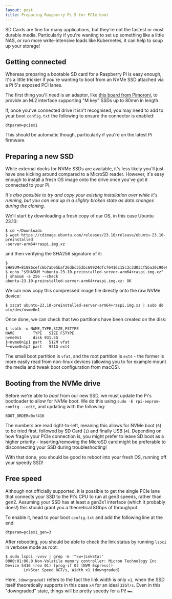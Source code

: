 ```yaml
---
layout: post
title: Preparing Raspberry Pi 5 for PCIe boot
---
```


SD Cards are fine for many applications, but they're not the fastest or most durable media. Particularly if you're wanting to set up something like a little NAS, or run more write-intensive loads like Kubernetes, it can help to soup up your storage!

## Getting connected

Whereas preparing a bootable SD card for a Raspberry Pi is easy enough, it's a little trickier if you're wanting to boot from an NVMe SSD attached via a Pi 5's exposed PCI lanes.

The first thing you'll need is an adaptor, like [this board from Pimoroni](https://shop.pimoroni.com/products/nvme-base), to provide an M.2 interface supporting "M key" SSDs up to 80mm in length.

If, once you've connected  drive it isn't recognised, you may need to add to your boot `config.txt` the following to ensure the connector is enabled:

```
dtparam=pciex1
```

This should be automatic though, particularly if you're on the latest Pi firmware.

## Preparing a new SSD

While external docks for NVMe SSDs are available, it's less likely you'll just have one kicking around compared to a MicroSD reader. However, it's easy enough to install a fresh OS image onto the drive once you've got it connected to your Pi.

*It's also possible to try and copy your existing installation over while it's running, but you can end up in a slighty broken state as data changes during the cloning.*

We'll start by downloading a fresh copy of our OS, in this case Ubuntu 23.10:

```
$ cd ~/Downloads
$ wget https://cdimage.ubuntu.com/releases/23.10/release/ubuntu-23.10-preinstalled
-server-arm64+raspi.img.xz
```

and then verifying the SHA256 signature of it:

```
$ SHASUM=81886cefc6b7abe5baf26dbc353bc69924dfc76416c15c3c3d03cf5ba30c90e8
$ echo "$SHASUM *ubuntu-23.10-preinstalled-server-arm64+raspi.img.xz" | shasum -a 256 --check
ubuntu-23.10-preinstalled-server-arm64+raspi.img.xz: OK
```

We can now copy this compressed image file directly onto the raw NVMe device:

```
$ xzcat ubuntu-23.10-preinstalled-server-arm64+raspi.img.xz | sudo dd of=/dev/nvme0n1
```

Once done, we can check that two partitions have been created on the disk:

```
$ lsblk -o NAME,TYPE,SIZE,FSTYPE
NAME        TYPE   SIZE FSTYPE
nvme0n1     disk 931.5G
├─nvme0n1p1 part   512M vfat
└─nvme0n1p2 part   931G ext4
```

The small boot partition is `vfat`, and the root partition is `ext4` - the former is more easily read from non-linux devices (allowing you to for example mount the media and tweak boot configuration from macOS).

## Booting from the NVMe drive

Before we're able to *boot* from our new SSD, we must update the Pi's bootloader to allow for NVMe boot. We do this using `sudo -E rpi-eeprom-config --edit`, and updating with the following:

```
BOOT_ORDER=0xf416
```

The numbers are read right-to-left, meaning this allows for NVMe boot (`6`) to be tried first, followed by SD Card (`1`) and finally USB (`4`). Depending on how fragile your PCIe connection is, you might prefer to leave SD boot as a higher priority - inserting/removing the MicroSD card might be preferable to disconnecting your SSD during troubleshooting!

With that done, you should be good to reboot into your fresh OS, running off your speedy SSD!

## Free speed

Although not officially supported, it is possible to get the single PCIe lane that connects your SSD to the Pi's CPU to run at gen3 speeds, rather than gen2. Assuming your SSD has at least a gen3x1 interface (which it probably does!) this should grant you a theoretical 8Gbps of throughput.

To enable it, head to your boot `config.txt` and add the following line at the end:

```
dtparam=pciex1_gen=3
```

After rebooting, you should be able to check the link status by running `lspci` in verbose mode as root:

```
$ sudo lspci -vvvv | grep -E '^\w+|LnkSta:'
0000:01:00.0 Non-Volatile memory controller: Micron Technology Inc Device 5416 (rev 01) (prog-if 02 [NVM Express])
		LnkSta:	Speed 8GT/s, Width x1 (downgraded)
```

Here, `(downgraded)` refers to the fact the link width is only `x1`, when the SSD itself theoretically supports in this case `x4` for an ideal `32GT/s`. Even in this "downgraded" state, things will be pretty speedy for a Pi! 🏎️

